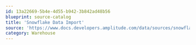 ```yaml
---
id: 13a22669-5b4e-4d55-b942-3b842ad48b56
blueprint: source-catalog
title: 'Snowflake Data Import'
source: 'https://www.docs.developers.amplitude.com/data/sources/snowflake/'
category: Warehouse
---
```

